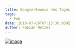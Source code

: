 ```yaml
---
title: Google-Beweis des Tages
tags:
  - Fun
date: 2010-07-09T07:13:36.000Z
author: Fabian Wetzel
---
```


[![image](https://az275061.vo.msecnd.net/blogmedia/2010/07/image36.png "image")](http://maps.google.de/maps?hl=de&amp;q=Eine+Station+hinter+%22Am+A.+der+Welt%22&amp;ie=UTF8&amp;hq=Eine+Station+hinter+%22Am+A.+der+Welt%22&amp;hnear=&amp;radius=15000&amp;z=5)


